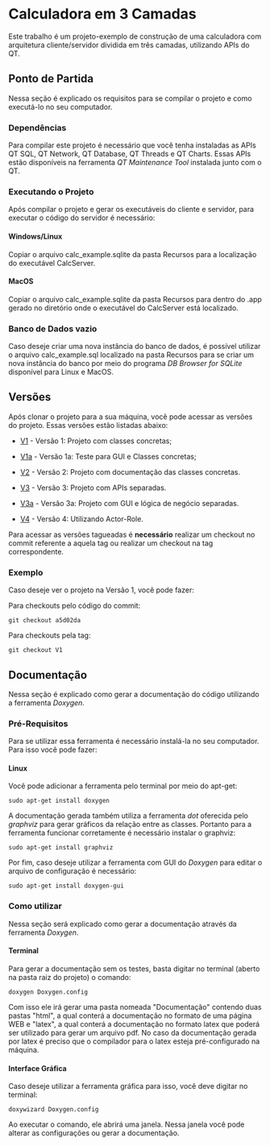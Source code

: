 # Calculadora em 3 Camadas

Este trabalho é um projeto-exemplo de construção de uma calculadora com arquitetura cliente/servidor dividida em três camadas, utilizando APIs do QT. 

## Ponto de Partida

Nessa seção é explicado os requisitos para se compilar o projeto e como executá-lo no seu computador.

### Dependências

Para compilar este projeto é necessário que você tenha instaladas as APIs QT SQL, QT Network, QT Database, QT Threads e QT Charts. Essas APIs estão disponíveis na ferramenta *QT Maintenance Tool* instalada junto com o QT.

### Executando o Projeto

Após compilar o projeto e gerar os executáveis do cliente e servidor, para executar o código do servidor é necessário:

#### Windows/Linux
Copiar o arquivo calc_example.sqlite da pasta Recursos para a localização do executável CalcServer. 

#### MacOS
Copiar o arquivo calc_example.sqlite da pasta Recursos para dentro do .app gerado no diretório onde o executável do CalcServer está localizado.

### Banco de Dados vazio

Caso deseje criar uma nova instância do banco de dados, é possível utilizar o arquivo calc_example.sql localizado na pasta Recursos para se criar um nova instância do banco por meio do programa *DB Browser for SQLite* disponível para Linux e MacOS.

## Versões

Após clonar o projeto para a sua máquina, você pode acessar as versões do projeto. Essas versões estão listadas abaixo:

- [V1](https://bitbucket.org/KellerBreno/calculadora/commits/tag/V1) - Versão 1: Projeto com classes concretas;

- [V1a](https://bitbucket.org/KellerBreno/calculadora/commits/tag/V1a) - Versão 1a: Teste para GUI e Classes concretas;

- [V2](https://bitbucket.org/KellerBreno/calculadora/commits/tag/V2) - Versão 2: Projeto com documentação das classes concretas.

- [V3](https://bitbucket.org/KellerBreno/calculadora/commits/tag/V3) - Versão 3: Projeto com APIs separadas.

- [V3a](https://bitbucket.org/KellerBreno/calculadora/commits/tag/V3a) - Versão 3a: Projeto com GUI e lógica de negócio separadas.

- [V4](https://bitbucket.org/KellerBreno/calculadora/commits/tag/V4) - Versão 4: Utilizando Actor-Role.

Para acessar as versões tagueadas é **necessário** realizar um checkout no commit referente a aquela tag ou realizar um checkout na tag correspondente.

### Exemplo 

Caso deseje ver o projeto na Versão 1, você pode fazer:

Para checkouts pelo código do commit:

~~~
git checkout a5d02da 
~~~

Para checkouts pela tag:
~~~
git checkout V1 
~~~

## Documentação

Nessa seção é explicado como gerar a documentação do código utilizando a ferramenta *Doxygen*.

### Pré-Requisitos

Para se utilizar essa ferramenta é necessário instalá-la no seu computador. Para isso você pode fazer:

#### Linux

Você pode adicionar a ferramenta pelo terminal por meio do apt-get:

~~~
sudo apt-get install doxygen 
~~~

A documentação gerada também utiliza a ferramenta *dot* oferecida pelo *graphviz* para gerar gráficos da relação entre as classes. Portanto para a ferramenta funcionar corretamente é necessário instalar o graphviz:

~~~
sudo apt-get install graphviz
~~~

Por fim, caso deseje utilizar a ferramenta com GUI do *Doxygen* para editar o arquivo de configuração é necessário:

~~~
sudo apt-get install doxygen-gui
~~~

### Como utilizar

Nessa seção será explicado como gerar a documentação através da ferramenta *Doxygen*.

#### Terminal

Para gerar a documentação sem os testes, basta digitar no terminal (aberto na pasta raiz do projeto) o comando: 

~~~
doxygen Doxygen.config 
~~~

Com isso ele irá gerar uma pasta nomeada "Documentação" contendo duas pastas "html", a qual conterá a documentação no formato de uma página WEB e "latex", a qual conterá a documentação no formato latex que poderá ser utilizado para gerar um arquivo pdf. No caso da documentação gerada por latex é preciso que o compilador para o latex esteja pré-configurado na máquina.

#### Interface Gráfica

Caso deseje utilizar a ferramenta gráfica para isso, você deve digitar no terminal: 

~~~
doxywizard Doxygen.config
~~~

Ao executar o comando, ele abrirá uma janela. Nessa janela você pode alterar as configurações ou gerar a documentação.